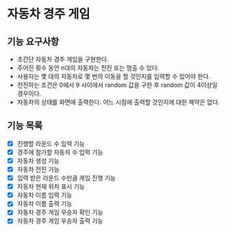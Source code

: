 # 자동차 경주 게임

## 기능 요구사항
* 초간단 자동차 경주 게임을 구현한다.
* 주어진 횟수 동안 n대의 자동차는 전진 또는 멈출 수 있다.
* 사용자는 몇 대의 자동차로 몇 번의 이동을 할 것인지를 입력할 수 있어야 한다.
* 전진하는 조건은 0에서 9 사이에서 random 값을 구한 후 random 값이 4이상일 경우이다.
* 자동차의 상태를 화면에 출력한다. 어느 시점에 출력할 것인지에 대한 제약은 없다.

## 기능 목록
* [x] 진행할 라운드 수 입력 기능
* [x] 경주에 참가할 자동차 수 입력 기능
* [x] 자동차 생성 기능
* [x] 자동차 전진 기능
* [x] 입력 받은 라운드 수만큼 게임 진행 기능
* [x] 자동차 현재 위치 표시 기능
* [X] 자동차 이름 입력 기능
* [X] 자동차 이름 출력 기능
* [X] 자동차 경주 게임 우승자 확인 기능
* [X] 자동차 경주 게임 우승자 출력 기능